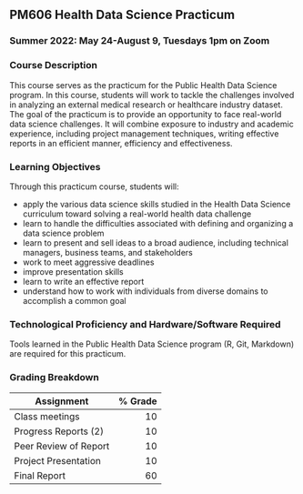 ## PM606 Health Data Science Practicum

### Summer 2022: May 24-August 9, Tuesdays 1pm on Zoom

### Course Description

This course serves as the practicum for the Public Health Data Science program. In this course, students will work to tackle the challenges involved in analyzing an external medical research or healthcare industry dataset.  
The goal of the practicum is to provide an opportunity to face real-world data science challenges. It will combine exposure to industry and academic experience, including project management techniques, writing effective reports in an efficient manner, efficiency and effectiveness.

### Learning Objectives
Through this practicum course, students will:
- apply the various data science skills studied in the Health Data Science curriculum toward solving a real-world health data challenge 
- learn to handle the difficulties associated with defining and organizing a data science problem 
- learn to present and sell ideas to a broad audience, including technical managers, business teams, and stakeholders
- work to meet aggressive deadlines
- improve presentation skills
- learn to write an effective report 
- understand how to work with individuals from diverse domains to accomplish a common goal

### Technological Proficiency and Hardware/Software Required

Tools learned in the Public Health Data Science program (R, Git, Markdown) are required for this practicum.

### Grading Breakdown

| Assignment | \% Grade |
|--------|-------:|
| Class meetings    | 10   | 
| Progress Reports (2)     | 10   | 
| Peer Review of Report    | 10   | 
| Project Presentation  | 10   | 
| Final Report    | 60   | 

